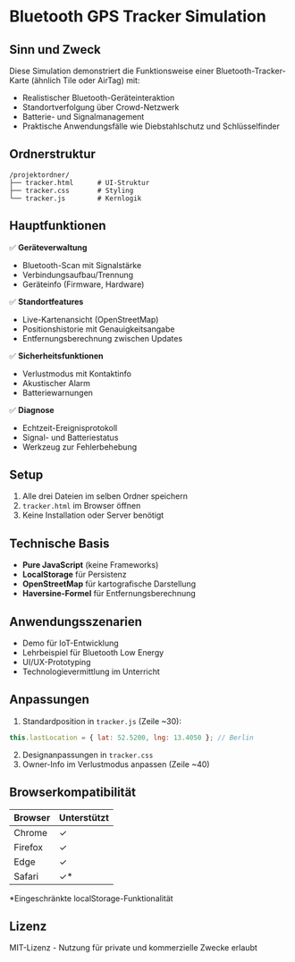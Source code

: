 # Bluetooth GPS Tracker Simulation

## Sinn und Zweck
Diese Simulation demonstriert die Funktionsweise einer Bluetooth-Tracker-Karte (ähnlich Tile oder AirTag) mit:
- Realistischer Bluetooth-Geräteinteraktion
- Standortverfolgung über Crowd-Netzwerk
- Batterie- und Signalmanagement
- Praktische Anwendungsfälle wie Diebstahlschutz und Schlüsselfinder

## Ordnerstruktur
```
/projektordner/
├── tracker.html      # UI-Struktur
├── tracker.css       # Styling
└── tracker.js        # Kernlogik
```

## Hauptfunktionen
✅ **Geräteverwaltung**  
- Bluetooth-Scan mit Signalstärke
- Verbindungsaufbau/Trennung
- Geräteinfo (Firmware, Hardware)

✅ **Standortfeatures**  
- Live-Kartenansicht (OpenStreetMap)
- Positionshistorie mit Genauigkeitsangabe
- Entfernungsberechnung zwischen Updates

✅ **Sicherheitsfunktionen**  
- Verlustmodus mit Kontaktinfo
- Akustischer Alarm
- Batteriewarnungen

✅ **Diagnose**  
- Echtzeit-Ereignisprotokoll
- Signal- und Batteriestatus
- Werkzeug zur Fehlerbehebung

## Setup
1. Alle drei Dateien im selben Ordner speichern
2. `tracker.html` im Browser öffnen
3. Keine Installation oder Server benötigt

## Technische Basis
- **Pure JavaScript** (keine Frameworks)
- **LocalStorage** für Persistenz
- **OpenStreetMap** für kartografische Darstellung
- **Haversine-Formel** für Entfernungsberechnung

## Anwendungsszenarien
- Demo für IoT-Entwicklung
- Lehrbeispiel für Bluetooth Low Energy
- UI/UX-Prototyping
- Technologievermittlung im Unterricht

## Anpassungen
1. Standardposition in `tracker.js` (Zeile ~30):
```js
this.lastLocation = { lat: 52.5200, lng: 13.4050 }; // Berlin
```
2. Designanpassungen in `tracker.css`
3. Owner-Info im Verlustmodus anpassen (Zeile ~40)

## Browserkompatibilität
| Browser  | Unterstützt |
|----------|-------------|
| Chrome   | ✓           |
| Firefox  | ✓           |
| Edge     | ✓           |
| Safari   | ✓*          |

*Eingeschränkte localStorage-Funktionalität

## Lizenz
MIT-Lizenz - Nutzung für private und kommerzielle Zwecke erlaubt
```
